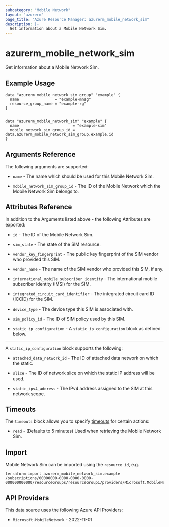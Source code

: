 ```yaml
---
subcategory: "Mobile Network"
layout: "azurerm"
page_title: "Azure Resource Manager: azurerm_mobile_network_sim"
description: |-
  Get information about a Mobile Network Sim.
---
```


# azurerm_mobile_network_sim

Get information about a Mobile Network Sim.

## Example Usage

```hcl
data "azurerm_mobile_network_sim_group" "example" {
  name                = "example-mnsg"
  resource_group_name = "example-rg"
}


data "azurerm_mobile_network_sim" "example" {
  name                        = "example-sim"
  mobile_network_sim_group_id = data.azurerm_mobile_network_sim_group.example.id
}
```

## Arguments Reference

The following arguments are supported:

* `name` - The name which should be used for this Mobile Network Sim. 

* `mobile_network_sim_group_id` - The ID of the Mobile Network which the Mobile Network Sim belongs to. 

## Attributes Reference

In addition to the Arguments listed above - the following Attributes are exported:

* `id` - The ID of the Mobile Network Sim.

* `sim_state` - The state of the SIM resource.

* `vendor_key_fingerprint` - The public key fingerprint of the SIM vendor who provided this SIM.

* `vendor_name` - The name of the SIM vendor who provided this SIM, if any.

* `international_mobile_subscriber_identity` - The international mobile subscriber identity (IMSI) for the SIM.

* `integrated_circuit_card_identifier` - The integrated circuit card ID (ICCID) for the SIM.

* `device_type` -  The device type this SIM is associated with.

* `sim_policy_id` - The ID of SIM policy used by this SIM.

* `static_ip_configuration` - A `static_ip_configuration` block as defined below.

---

A `static_ip_configuration` block supports the following:

* `attached_data_network_id` - The ID of attached data network on which the static.

* `slice` - The ID of network slice on which the static IP address will be used. 

* `static_ipv4_address` - The IPv4 address assigned to the SIM at this network scope.

## Timeouts

The `timeouts` block allows you to specify [timeouts](https://www.terraform.io/docs/configuration/resources.html#timeouts) for certain actions:

* `read` - (Defaults to 5 minutes) Used when retrieving the Mobile Network Sim.

## Import

Mobile Network Sim can be imported using the `resource id`, e.g.

```shell
terraform import azurerm_mobile_network_sim.example /subscriptions/00000000-0000-0000-0000-000000000000/resourceGroups/resourceGroup1/providers/Microsoft.MobileNetwork/simGroups/simGroup1/sims/sim1
```

## API Providers
<!-- This section is generated, changes will be overwritten -->
This data source uses the following Azure API Providers:

* `Microsoft.MobileNetwork` - 2022-11-01
